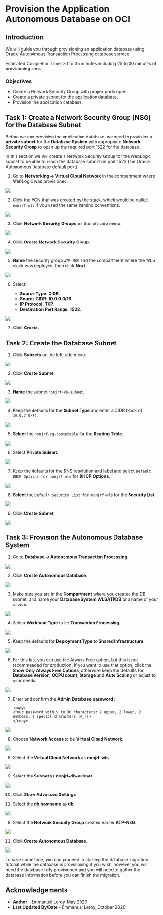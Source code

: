 # Provision the Application Autonomous Database on OCI

## Introduction

We will guide you through provisioning an application database using Oracle Autonomous Transaction Processing database service.

Estimated Completion Time: 30 to 35 minutes including 25 to 30 minutes of provisioning time.

### Objectives

- Create a Network Security Group with proper ports open.
- Create a private subnet for the application database.
- Provision the application database.

## Task 1: Create a Network Security Group (NSG) for the Database Subnet

Before we can provision the application database, we need to provision a **private subnet** for the **Database System** with appropriate **Network Security Group** to open up the required port 1522 for the database.

In this section we will create a Network Security Group for the WebLogic subnet to be able to reach the database subnet on port 1522 (the Oracle Autonomous Database default port).

1. Go to **Networking -> Virtual Cloud Network** in the compartment where WebLogic was provisioned.

  ![](./images/provision-db-1.png " ")

2. Click the VCN that was created by the stack, which would be called `nonjrf-wls` if you used the same naming conventions.

  ![](./images/provision-db-2.png " ")

3. Click **Network Security Groups** on the left-side menu.

  ![](./images/vcn-nsg0.png " ")

4. Click **Create Network Security Group**.

  ![](./images/vcn-nsg1a.png " ")

5. **Name** the security group `ATP-NSG` and the compartment where the WLS stack was deployed, then click **Next**.

  ![](./images/vcn-nsg1b.png " ")

6. Select:

    - **Source Type**: **CIDR**.
    - **Source CIDR**: **10.0.0.0/16**.
    - **IP Protocol**: **TCP**.
    - **Destination Port Range**: **1522**.

  ![](./images/vcn-nsg2.png " ")

7. Click **Create**.

## Task 2: Create the Database Subnet

1. Click **Subnets** on the left-side menu.

  ![](./images/provision-db-7-subnet.png " ")

2. Click **Create Subnet**.

  ![](./images/provision-db-8-subnet.png " ")

3. **Name** the subnet `nonjrf-db-subnet`.

  ![](./images/provision-db-9-subnet1.png " ")

4. Keep the defaults for the **Subnet Type** and enter a CIDR block of `10.0.7.0/24`.

  ![](./images/provision-db-9-subnet2b.png " ")

5. **Select** the `nonjrf-sg-routetable` for the **Routing Table**.

  ![](./images/provision-db-9-subnet3.png " ")

6. Select **Private Subnet**.

  ![](./images/provision-db-9-subnet4b.png " ")

7. Keep the defaults for the DNS resolution and label and select `Default DHCP Options for nonjrf-wls` for **DHCP Options**.

  ![](./images/provision-db-9-subnet5.png " ")

8. **Select** the `Default Security List for nonjrf-wls` for the **Security List**.

  ![](./images/provision-db-9-subnet6b.png " ")

9. Click **Create Subnet**.

  ![](./images/provision-db-9-subnet7.png " ")

## Task 3: Provision the Autonomous Database System

1. Go to **Database -> Autonomous Transaction Processing**.

  ![](./images/provision-db-atp1.png " ")

2. Click **Create Autonomous Database**.

  ![](./images/provision-db-atp2.png " ")

3. Make sure you are in the **Compartment** where you created the DB subnet, and name your **Database System** **WLSATPDB** or a name of your choice.

  ![](./images/provision-db-atp2b.png " ")

4. Select **Workload Type** to be **Transaction Processing**.

  ![](./images/provision-db-atp3.png " ")

5. Keep the defaults for **Deployment Type** to **Shared Infrastructure**.

  ![](./images/provision-db-atp4.png " ")

6. For this lab, you can use the Always Free option, but this is not recommended for production. If you want to use that option, click the **Show Only Always Free Options**, otherwise keep the defaults for **Database Version**, **OCPU count**, **Storage** and **Auto Scaling** or adjust to your needs.

  ![](./images/provision-db-atp5.png " ")

7. Enter and confirm the **Admin Database password** :

    ```
    <copy>
    <Your password with 9 to 30 characters: 2 upper, 2 lower, 2 numbers, 2 special characters (#_-)>
    </copy>
    ```

  ![](./images/provision-db-atp6.png " ")

8. Choose **Network Access** to be **Virtual Cloud Network**.

  ![](./images/provision-db-atp7.png " ")

9. Select the **Virtual Cloud Network** as **nonjrf-wls**.

  ![](./images/provision-db-atp8.png " ")

9. Select the **Subnet** as **nonjrf-db-subnet**.

  ![](./images/provision-db-atp9.png " ")

10. Click **Show Advanced Settings**

10. Select the **db hostname** as **db**.

  ![](./images/provision-db-atp10.png " ")

9. Select the **Network Security Group** created earlier **ATP-NSG**.

  ![](./images/provision-db-atp11.png " ")

11. Click **Create Autonomous Database**.

  ![](./images/provision-db-atp12.png " ")

To save some time, you can proceed to starting the database migration tutorial while the database is provisioning if you wish, however you will need the database fully provisioned and you will need to gather the database information before you can finish the migration.

## Acknowledgements

 - **Author** - Emmanuel Leroy, May 2020
 - **Last Updated By/Date** - Emmanuel Leroy, October 2020
